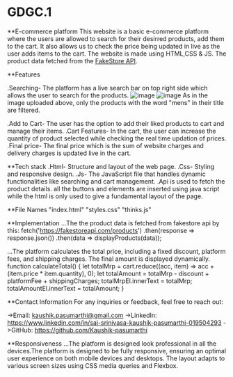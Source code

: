 # GDGC.1
**E-commerce platform
This website is a basic e-commerce platform where the users are allowed to search for their desirred products, add them to the cart.
It also allows us to check the price being updated in live as the user adds items to the cart. The website is made using HTML,CSS & JS. The product data fetched from the [FakeStore API](https://fakestoreapi.com).

**Features

.Searching- The platform has a live search bar on top right side which allows the user to search for the products.
![image](https://github.com/user-attachments/assets/a7306461-042b-4faa-88e7-656d428d8b06)  ![image](https://github.com/user-attachments/assets/e63a7d30-d48a-4e10-a6bf-37edde061cfc)
As in the image uploaded above, only the products with the word "mens" in their title are filtered.


.Add to Cart- The user has the option to add their liked products to cart and manage their items.
.Cart Features- In the cart, the user can increase the quantity of product selected while checking the real time updation of prices.
.Final price- The final price which is the sum of website charges and delivery charges is updated live in the cart.

**Tech stack
.Html- Structure and layout of the web page.
.Css- Styling and responsive design.
.Js- The JavaScript file that handles dynamic functionalities like searching and cart management.
.Api is used to fetch the product details.
      all the buttons and elements are inserted using java script while the html is only used to give a fundamental layout of the page.


**File Names
  "index.html"
  "styles.css"
  "thinks.js"
  

**Implementation
...The the product data is fetched from fakestore api by this:
        fetch('https://fakestoreapi.com/products')
              .then(response => response.json())
              .then(data => displayProducts(data));

...The platform calculates the total price, including a fixed discount, platform fees, and shipping charges. The final amount is displayed dynamically.
          function calculateTotal() {
                let totalMrp = cart.reduce((acc, item) => acc + (item.price * item.quantity), 0);
                let totalAmount = totalMrp - discount + platformFee + shippingCharges;
                totalMrpEl.innerText = totalMrp;
                totalAmountEl.innerText = totalAmount;
            }


**Contact Information
For any inquiries or feedback, feel free to reach out:

->Email: kaushik.pasumarthi@gmail.com
->LinkedIn: https://www.linkedin.com/in/sai-srinivasa-kaushik-pasumarthi-019504293
->GitHub: https://github.com/Kaushik-pasumarthi



**Responsiveness
...The platform is designed look professional in all the devices.The platform is designed to be fully responsive, ensuring an optimal user experience on both mobile devices and desktops. The layout adapts to various screen sizes using CSS media queries and Flexbox.


